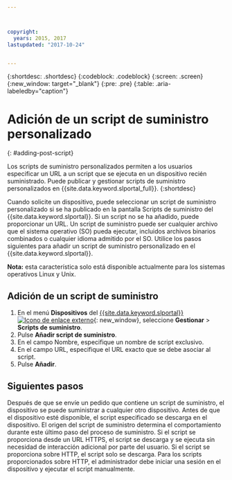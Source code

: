 ```yaml
---



copyright:
  years: 2015, 2017
lastupdated: "2017-10-24"


---
```


{:shortdesc: .shortdesc}
{:codeblock: .codeblock}
{:screen: .screen}
{:new_window: target="_blank"}
{:pre: .pre}
{:table: .aria-labeledby="caption"}

# Adición de un script de suministro personalizado 
{: #adding-post-script}

Los scripts de suministro personalizados permiten a los usuarios especificar un URL a un script que se ejecuta en un dispositivo recién suministrado. Puede publicar y gestionar scripts de suministro personalizados en {{site.data.keyword.slportal_full}}.
{:shortdesc}

Cuando solicite un dispositivo, puede seleccionar un script de suministro personalizado si se ha publicado en la pantalla Scripts de suministro del {{site.data.keyword.slportal}}. Si un script no se ha añadido, puede proporcionar un URL. Un script de suministro puede ser cualquier archivo que el sistema operativo (SO) pueda ejecutar, incluidos archivos binarios combinados o cualquier idioma admitido por el SO. Utilice los pasos siguientes para añadir un script de suministro personalizado en el {{site.data.keyword.slportal}}.

**Nota:** esta característica solo está disponible actualmente para los sistemas operativos Linux y Unix.

## Adición de un script de suministro

1. En el menú **Dispositivos** del [{{site.data.keyword.slportal}} ![Icono de enlace externo](../icons/launch-glyph.svg "Icono de enlace externo")](https://control.softlayer.com/){: new_window}, seleccione **Gestionar** > **Scripts de suministro**.
2. Pulse **Añadir script de suministro**.
4. En el campo Nombre, especifique un nombre de script exclusivo.
5. En el campo URL, especifique el URL exacto que se debe asociar al script.
6. Pulse **Añadir**.

## Siguientes pasos
Después de que se envíe un pedido que contiene un script de suministro, el dispositivo se puede suministrar a cualquier otro dispositivo. Antes de que el dispositivo esté disponible, el script especificado se descarga en el dispositivo. El origen del script de suministro determina el comportamiento durante este último paso del proceso de suministro. Si el script se proporciona desde un URL HTTPS, el script se descarga y se ejecuta sin necesidad de interacción adicional por parte del usuario. Si el script se proporciona sobre HTTP, el script solo se descarga. Para los scripts proporcionados sobre HTTP, el administrador debe iniciar una sesión en el dispositivo y ejecutar el script manualmente.
